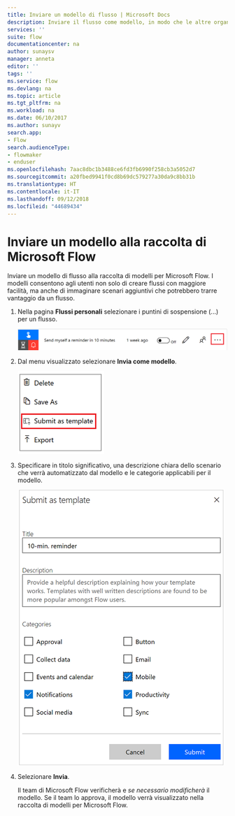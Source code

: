 ```yaml
---
title: Inviare un modello di flusso | Microsoft Docs
description: Inviare il flusso come modello, in modo che le altre organizzazioni possano trovarlo nella raccolta di modelli e possano usarlo.
services: ''
suite: flow
documentationcenter: na
author: sunaysv
manager: anneta
editor: ''
tags: ''
ms.service: flow
ms.devlang: na
ms.topic: article
ms.tgt_pltfrm: na
ms.workload: na
ms.date: 06/10/2017
ms.author: sunayv
search.app:
- Flow
search.audienceType:
- flowmaker
- enduser
ms.openlocfilehash: 7aac8dbc1b3488ce6fd3fb6990f258cb3a5052d7
ms.sourcegitcommit: a20fbed9941f0cd8b69dc579277a30da9c8bb31b
ms.translationtype: HT
ms.contentlocale: it-IT
ms.lasthandoff: 09/12/2018
ms.locfileid: "44689434"
---
```

# <a name="submit-a-template-to-the-microsoft-flow-gallery"></a>Inviare un modello alla raccolta di Microsoft Flow
Inviare un modello di flusso alla raccolta di modelli per Microsoft Flow. I modelli consentono agli utenti non solo di creare flussi con maggiore facilità, ma anche di immaginare scenari aggiuntivi che potrebbero trarre vantaggio da un flusso. 

1. Nella pagina **Flussi personali** selezionare i puntini di sospensione (...) per un flusso.
   
    ![Pulsante puntini di sospensione](./media/publish-a-template/ellipsis-button.png)
2. Dal menu visualizzato selezionare **Invia come modello**.
   
    ![Menu di scelta rapida](./media/publish-a-template/context-menu.png)
3. Specificare in titolo significativo, una descrizione chiara dello scenario che verrà automatizzato dal modello e le categorie applicabili per il modello.
   
    ![Opzioni relative al modello](./media/publish-a-template/template-options.png)
4. Selezionare **Invia**.
   
     Il team di Microsoft Flow verificherà e *se necessario modificherà* il modello. Se il team lo approva, il modello verrà visualizzato nella raccolta di modelli per Microsoft Flow.

